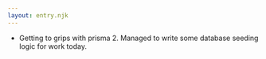 ```yaml
---
layout: entry.njk
---
```


- Getting to grips with prisma 2. Managed to write some database seeding logic for work today.
